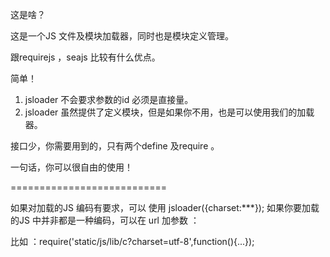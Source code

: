 这是啥？

这是一个JS 文件及模块加载器，同时也是模块定义管理。

跟requirejs ，seajs 比较有什么优点。

简单！

1. jsloader 不会要求参数的id 必须是直接量。
2. jsloader 虽然提供了定义模块，但是如果你不用，也是可以使用我们的加载器。

接口少，你需要用到的，只有两个define 及require 。

一句话，你可以很自由的使用！

===========================

如果对加载的JS 编码有要求，可以 使用 jsloader({charset:***});
如果你要加载的JS 中并非都是一种编码，可以在 url 加参数 ：

比如 ：require('static/js/lib/c?charset=utf-8',function(){...});


